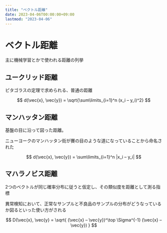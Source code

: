 ```yaml
---
title: "ベクトル距離"
date: 2023-04-06T00:00:00+09:00
lastmod: "2023-04-06"
---
```

# ベクトル距離

主に機械学習とかで使われる距離の列挙

## ユークリッド距離

ピタゴラスの定理で求められる、普通の距離

$$
d(\vec{x}, \vec{y}) = \sqrt{\sum\limits_{i=1}^n (x_i – y_i)^2}
$$

## マンハッタン距離

基盤の目に沿って図った距離。

ニューヨークのマンハッタン街が賽の目のような道になっていることから命名された

$$
d(\vec{x}, \vec{y}) = \sum\limits_{i=1}^n |x_i – y_i|
$$

## マハラノビス距離

2つのベクトルが同じ確率分布に従うと仮定し、その類似度を距離として測る指標

異常検知において、正常なサンプルと不良品のサンプルの分布がどうなっているか図るといった使い方がされる

$$
D(\vec{x}, \vec{y} = \sqrt{ (\vec{x} – \vec{y})^\top \Sigma^{-1} (\vec{x} – \vec{y}) }
$$
